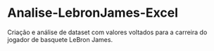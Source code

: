 # Analise-LebronJames-Excel
Criação e análise de dataset com valores voltados para a carreira do jogador de basquete LeBron James.
